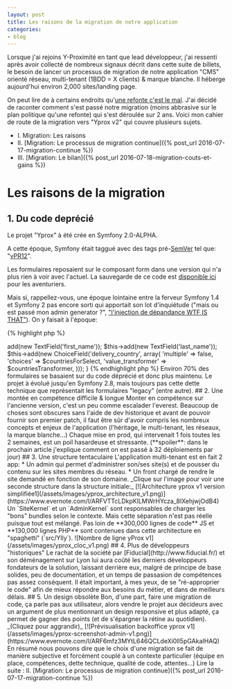 ```yaml
---
layout: post
title: Les raisons de la migration de notre application
categories:
- blog
---
```


Lorsque j'ai rejoins Y-Proximité en tant que lead développeur, j'ai ressenti après avoir collecté de nombreux signaux décrit dans cette suite de billets, le besoin de lancer un processus de migration de notre application "CMS" orienté réseau, multi-tenant (1BDD = X clients) & marque blanche. Il héberge aujourd'hui environ 2,000 sites/landing page.

On peut lire de à certains endroits qu'[une refonte c'est le mal](http://www.joelonsoftware.com/articles/fog0000000069.html). J'ai décidé de raconter comment s'est passé notre migration (moins abbrasive sur le plan politique qu'une refonte) qui s'est déroulée sur 2 ans. Voici mon cahier de route de la migration vers "Yprox v2" qui couvre plusieurs sujets.

* I. Migration: Les raisons
* II. [Migration: Le processus de migration continue]({% post_url 2016-07-17-migration-continue %})
* III. [Migration: Le bilan]({% post_url 2016-07-18-migration-couts-et-gains %})

# Les raisons de la migration

## 1. Du code deprécié
Le projet "Yprox" à été crée en Symfony 2.0-ALPHA. 

A cette époque, Symfony était taggué avec des tags pré-[SemVer](http://semver.org/) tel que: "[vPR12](https://github.com/symfony/symfony/releases/tag/vPR12)". 

Les formulaires reposaient sur le composant form dans une version qui n'a plus rien à voir avec l'actuel. La sauvegarde de ce code est [disponible ici](https://github.com/Yproximite/symfony-legacy-form) pour les aventuriers.

Mais si, rappellez-vous, une époque lointaine entre la ferveur Symfony 1.4 et Symfony 2 pas encore sorti qui apportait son lot d'inquiétude ("mais ou est passé mon admin generator ?", ["l'injection de dépandance WTF IS THAT"](https://blog.elao.com/fr/dev/symfony-2-linjection-de-dependances/)). On y faisait à l'époque: 

{% highlight php %}
<?php 

public function configure()
{
    ...
    $this->add(new TextField('first_name'));
    $this->add(new TextField('last_name'));
    $this->add(new ChoiceField('delivery_country', array(
        'multiple' => false,
        'choices' => $countriesForSelect,
        'value_transformer' => $countriesTransformer,
    )));
}
{% endhighlight php %}

Environ 70% des formulaires se basaient sur du code déprécié et donc plus maintenu. Le projet à évolué jusqu'en Symfony 2.8, mais toujours pas cette dette technique que représentait les formulaires "legacy" (entre autre).

## 2. Une montée en compétence difficile & longue

Monter en compétence sur l'ancienne version, c'est un peu comme escalader l'everest. Beaucoup de choses sont obscures sans l'aide de dev historique et avant de pouvoir fournir son premier patch, il faut être sûr d'avoir compris les nombreux concepts et enjeux de l'application (l'héritage, le multi-tenant, les réseaux, la marque blanche...)

Chaque mise en prod, qui intervenait 1 fois toutes les 2 semaines, est un poil hasardeuse et stressante. (**spoiler**: dans le prochain article j'explique comment on est passé à 32 déploiements par jour)

## 3. Une structure tentaculaire

L'application multi-tenant est en fait 2 app:

* Un admin qui permet d'administrer son/ses site(s) et de pousser du contenu sur les sites membres du réseau.
* Un front chargé de rendre le site demandé en fonction de son domaine.

_Clique sur l'image pour voir une seconde structure dans la structure initiale:_
[![Architecture yprox v1 version simplifiée1](/assets/images/yprox_architecture_v1.png)](https://www.evernote.com/l/ARFVTTcLDkpKlLMWrHYcza_8IXehjwjOdB4)

Un `SiteKernel` et un `AdminKernel` sont responsables de charger les "bons" bundles selon le contexte. Mais cette séparation n'est pas réelle puisque tout est mélangé.

Pas loin de **300,000 lignes de code** JS et **130,000 lignes PHP** sont contenues dans cette architecture en "spaghetti" (`src/Ylly`). 

![Nombre de ligne yProx v1](/assets/images/yprox_cloc_v1.png)

## 4. Plus de développeurs "historiques"
 
Le rachat de la société par [Fiducial](http://www.fiducial.fr/) et son déménagement sur Lyon lui aura coûté les derniers développeurs fondateurs de la solution, laissant derrière eux, malgré de principe de base solides, peu de documentation, et un temps de passasion de compétences pas assez conséquent.
Il était important, à mes yeux, de se "ré-approprier le code" afin de mieux répondre aux besoins du métier, et dans de meilleurs délais.

## 5. Un design obsolète

Bon, d'une part, faire une migration de code, ça parle pas aux utilisateur, alors vendre le projet aux décideurs avec un argument de plus mentionnant un design responsive et plus adapté, ça permet de gagner des points (et de s'épargner la rétine au quotidien).

_(Cliquez pour aggrandir)_
[![Prévisualisation backoffice yprox v1](/assets/images/yprox-screenshot-admin-v1.png)](https://www.evernote.com/l/ARF6mfz3MYtL646QCLdeXi0lI5pGAkaIHAQ)


En résumé nous pouvons dire que le choix d'une migration se fait de manière subjective et forcément couplé à un contexte particulier (équipe en place, compétences, dette technique, qualité de code, attentes...)


Lire la suite : II. [Migration: Le processus de migration continue]({% post_url 2016-07-17-migration-continue %})
